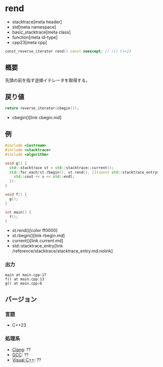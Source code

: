# rend
* stacktrace[meta header]
* std[meta namespace]
* basic_stacktrace[meta class]
* function[meta id-type]
* cpp23[meta cpp]

```cpp
const_reverse_iterator rend() const noexcept; // (1) C++23
```

## 概要
先頭の前を指す逆順イテレータを取得する。


## 戻り値
```cpp
return reverse_iterator(cbegin());
```
* cbegin()[link cbegin.md]


## 例
```cpp example
#include <iostream>
#include <stacktrace>
#include <algorithm>

void g() {
  std::stacktrace st = std::stacktrace::current();
  std::for_each(st.rbegin(), st.rend(), [](const std::stacktrace_entry& x) {
    std::cout << x << std::endl;
  }):
}

void f() {
  g();
}

int main() {
  f();
}
```
* st.rend()[color ff0000]
* st.rbegin()[link rbegin.md]
* current()[link current.md]
* std::stacktrace_entry[link /reference/stacktrace/stacktrace_entry.md.nolink]

### 出力
```
main at main.cpp:17
f() at main.cpp:13
g() at main.cpp:6
```


## バージョン
### 言語
- C++23

### 処理系
- [Clang](/implementation.md#clang): ??
- [GCC](/implementation.md#gcc): ??
- [Visual C++](/implementation.md#visual_cpp): ??
